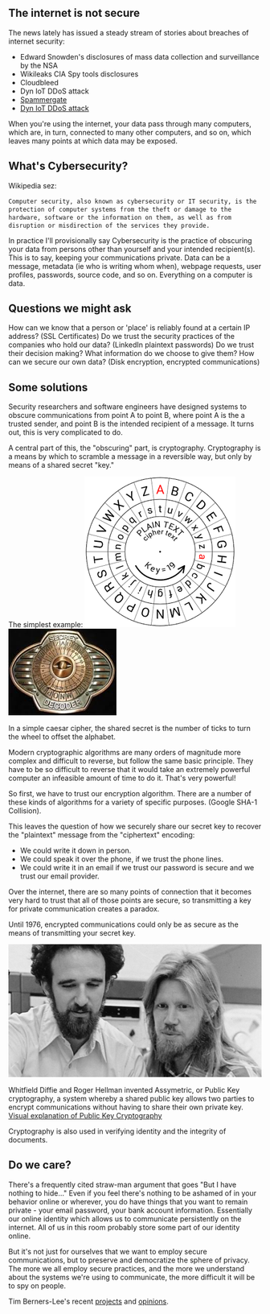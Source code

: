## The internet is not secure

The news lately has issued a steady stream of stories about breaches of internet security:
* Edward Snowden's disclosures of mass data collection and surveillance by the NSA
* Wikileaks CIA Spy tools disclosures
* Cloudbleed
* Dyn IoT DDoS attack
* [Spammergate](https://mackeeper.com/blog/post/339-spammergate-the-fall-of-an-empire)
* [Dyn IoT DDoS attack](http://www.welivesecurity.com/2016/10/24/10-things-know-october-21-iot-ddos-attacks/)

When you're using the internet, your data pass through many computers, which are, in turn, connected to many other computers, and so on,
which leaves many points at which data may be exposed.

## What's Cybersecurity?

Wikipedia sez:
```
Computer security, also known as cybersecurity or IT security, is the protection of computer systems from the theft or damage to the hardware, software or the information on them, as well as from disruption or misdirection of the services they provide.
```

In practice I'll provisionally say Cybersecurity is the practice of obscuring your data from persons other than yourself and your intended recipient(s). This is to say, keeping your communications private.
Data can be a message, metadata (ie who is writing whom when), webpage requests, user profiles, passwords, source code, and so on. Everything on a computer is data.

## Questions we might ask
How can we know that a person or 'place' is reliably found at a certain IP address? (SSL Certificates) 
Do we trust the security practices of the companies who hold our data? (LinkedIn plaintext passwords)
Do we trust their decision making? 
What information do we choose to give them?
How can we secure our own data? (Disk encryption, encrypted communications)

## Some solutions

Security researchers and software engineers have designed systems to obscure communications from point A to point B, where point A is the a trusted sender, and point B is the intended recipient of a message. It turns out, this is very complicated to do.

A central part of this, the "obscuring" part, is cryptography. Cryptography is a means by which to scramble a message in a reversible way, but only by means of a shared secret "key."

The simplest example:
![Caesar cipher](img/caesar-cipher.png)
![Decoder ring](img/decoder-ring.jpeg)

In a simple caesar cipher, the shared secret is the number of ticks to turn the wheel to offset the alphabet.

Modern cryptographic algorithms are many orders of magnitude more complex and difficult to reverse, but follow the same basic principle. They have to be so difficult to reverse that it would take an extremely powerful computer an infeasible amount of time to do it. That's very powerful!

So first, we have to trust our encryption algorithm. There are a number of these kinds of algorithms for a variety of specific purposes. (Google SHA-1 Collision).

This leaves the question of how we securely share our secret key to recover the "plaintext" message from the "ciphertext" encoding:
* We could write it down in person.
* We could speak it over the phone, if we trust the phone lines.
* We could write it in an email if we trust our password is secure and we trust our email provider.

Over the internet, there are so many points of connection that it becomes very hard to trust that all of those points are secure, so transmitting a key for private communication creates a paradox. 

Until 1976, encrypted communications could only be as secure as the means of transmitting your secret key. 

![Diffie-Hellman](img/diffie-hellman.jpg)

Whitfield Diffie and Roger Hellman invented Assymetric, or Public Key cryptography, a system whereby a shared public key allows two parties to encrypt communications without having to share their own private key. 
[Visual explanation of Public Key Cryptography](https://www.youtube.com/watch?v=YEBfamv-_do&feature=youtu.be&t=161)


Cryptography is also used in verifying identity and the integrity of documents.

## Do we care?

There's a frequently cited straw-man argument that goes "But I have nothing to hide..."
Even if you feel there's nothing to be ashamed of in your behavior online or wherever, you do have things that you want to remain private - your email password, your bank account information. Essentially our online identity which allows us to communicate persistently on the internet. All of us in this room probably store some part of our identity online. 

But it's not just for ourselves that we want to employ secure communications, but to preserve and democratize the sphere of privacy. The more we all employ secure practices, and the more we understand about the systems we're using to communicate, the more difficult it will be to spy on people.

Tim Berners-Lee's recent [projects](https://solid.mit.edu/#home) and [opinions](https://www.theguardian.com/technology/2017/mar/11/tim-berners-lee-web-inventor-save-internet).